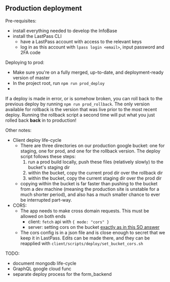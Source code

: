 ## Production deployment

Pre-requisites:

- install everything needed to develop the InfoBase
- install the LastPass CLI
  - have a LastPass account with access to the relevant keys
  - log in as this account with `lpass login <email>`, input password and 2FA code

Deploying to prod:

- Make sure you're on a fully merged, up-to-date, and deployment-ready version of master
- In the project root, run `npm run prod_deploy`
-

If a deploy is made in error, or is somehow broken, you can roll back to the previous deploy by running `npm run prod_rollback`. The only version available for rollback is the version that was live prior to the most recent deploy. Running the rollback script a second time will put what you just rolled back **back** in to production!

Other notes:

- Client deploy life-cycle
  - There are three directories on our production google bucket: one for staging, one for prod, and one for the rollback version. The deploy script follows these steps:
    1. run a prod build locally, push these files (relatively slowly) to the bucket's staging dir
    2. within the bucket, copy the current prod dir over the rollback dir
    3. within the bucket, copy the current staging dir over the prod dir
  - copying within the bucket is far faster than pushing to the bucket from a dev machine (meaning the production site is unstable for a much shorter period), and also has a much smaller chance to ever be interrupted part-way.
- CORS:
  - The app needs to make cross domain requests. This must be allowed on both ends
    - client: `fetch` api with `{ mode: "cors" }`
    - server: setting cors on the bucket [exactly as in this SO answer](https://stackoverflow.com/questions/43109327/cors-setting-on-google-cloud-bucket)
  - The cors config is in a json file and is close enough to secret that we keep it in LastPass. Edits can be made there, and they can be reapplied with `client/scripts/deploy/set_bucket_cors.sh`

TODO:

- document mongodb life-cycle
- GraphQL google cloud func
- separate deploy process for the form_backend
